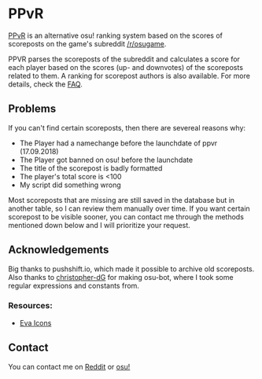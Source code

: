 # PPvR

[PPvR](https://ppvr.andrus.io/) is an alternative osu! ranking system based on the scores of scoreposts on the game's subreddit [/r/osugame](https://www.reddit.com/r/osugame/).


PPVR parses the scoreposts of the subreddit and calculates a score for each player based on the scores (up- and downvotes) of the scoreposts related to them. A ranking for scorepost authors is also available. For more details, check the [FAQ](https://ppvr.andrus.io/faq).
## Problems

If you can't find certain scoreposts, then there are severeal reasons why:
- The Player had a namechange before the launchdate of ppvr (17.09.2018)
- The Player got banned on osu! before the launchdate
- The title of the scorepost is badly formatted
- The player's total score is <100
- My script did something wrong

Most scoreposts that are missing are still saved in the database but in another table, so I can review them manually over time. If you want certain scorepost to be visible sooner, you can contact me through the methods mentioned down below and I will prioritize your request.

## Acknowledgements
Big thanks to pushshift.io, which made it possible to archive old scoreposts. Also thanks to [christopher-dG](https://github.com/christopher-dG) for making osu-bot, where I took some regular expressions and constants from.
### Resources:
- [Eva Icons](https://akveo.github.io/eva-icons/)

## Contact
You can contact me on [Reddit](https://www.reddit.com/message/compose?to=Andruz) or [osu!](https://osu.ppy.sh/home/messages/users/2924006)
